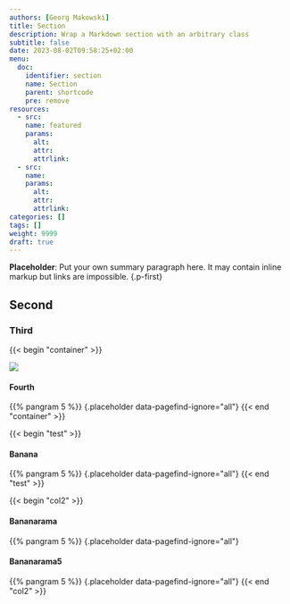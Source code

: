 ```yaml
---
authors: [Georg Makowski]
title: Section
description: Wrap a Markdown section with an arbitrary class
subtitle: false
date: 2023-08-02T09:58:25+02:00 
menu:
  doc:
    identifier: section 
    name: Section
    parent: shortcode
    pre: remove
resources: 
  - src:
    name: featured
    params:
      alt:
      attr:
      attrlink:
  - src: 
    name: 
    params:
      alt:
      attr: 
      attrlink:
categories: []
tags: []
weight: 9999
draft: true
---
```


**Placeholder**: Put your own summary paragraph here. It may contain inline markup but links are impossible.
{.p-first}
<!--more-->

## Second

### Third

{{< begin "container" >}}

![](bigsplash?posh=left)

#### Fourth

{{% pangram 5 %}}
{.placeholder data-pagefind-ignore="all"}
{{< end "container" >}}

{{< begin "test" >}}

#### Banana

{{% pangram 5 %}}
{.placeholder data-pagefind-ignore="all"}
{{< end "test" >}}

{{< begin "col2" >}}

#### Bananarama

{{% pangram 5 %}}
{.placeholder data-pagefind-ignore="all"}

#### Bananarama5

{{% pangram 5 %}}
{.placeholder data-pagefind-ignore="all"}
{{< end "col2" >}}
